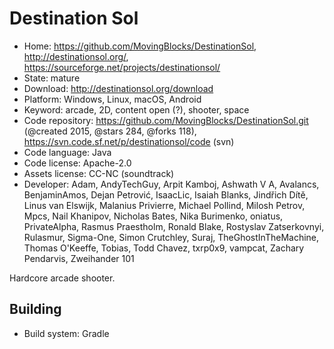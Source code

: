 # Destination Sol

- Home: https://github.com/MovingBlocks/DestinationSol, http://destinationsol.org/, https://sourceforge.net/projects/destinationsol/
- State: mature
- Download: http://destinationsol.org/download
- Platform: Windows, Linux, macOS, Android
- Keyword: arcade, 2D, content open (?), shooter, space
- Code repository: https://github.com/MovingBlocks/DestinationSol.git (@created 2015, @stars 284, @forks 118), https://svn.code.sf.net/p/destinationsol/code (svn)
- Code language: Java
- Code license: Apache-2.0
- Assets license: CC-NC (soundtrack)
- Developer: Adam, AndyTechGuy, Arpit Kamboj, Ashwath V A, Avalancs, BenjaminAmos, Dejan Petrović, IsaacLic, Isaiah Blanks, Jindřich Dítě, Linus van Elswijk, Malanius Privierre, Michael Pollind, Milosh Petrov, Mpcs, Nail Khanipov, Nicholas Bates, Nika Burimenko, oniatus, PrivateAlpha, Rasmus Praestholm, Ronald Blake, Rostyslav Zatserkovnyi, Rulasmur, Sigma-One, Simon Crutchley, Suraj, TheGhostInTheMachine, Thomas O'Keeffe, Tobias, Todd Chavez, txrp0x9, vampcat, Zachary Pendarvis, Zweihander 101

Hardcore arcade shooter.

## Building

- Build system: Gradle
